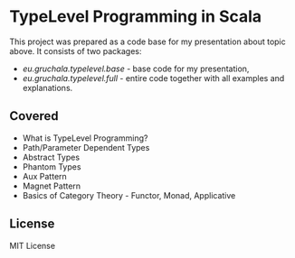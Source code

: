 TypeLevel Programming in Scala
===========

This project was prepared as a code base for my presentation about topic above.
It consists of two packages:

 * _eu.gruchala.typelevel.base_ - base code for my presentation,
 * _eu.gruchala.typelevel.full_ - entire code together with all examples and explanations.


Covered
---------
 * What is TypeLevel Programming?
 * Path/Parameter Dependent Types
 * Abstract Types
 * Phantom Types
 * Aux Pattern
 * Magnet Pattern
 * Basics of Category Theory - Functor, Monad, Applicative

 
License
---------
MIT License
